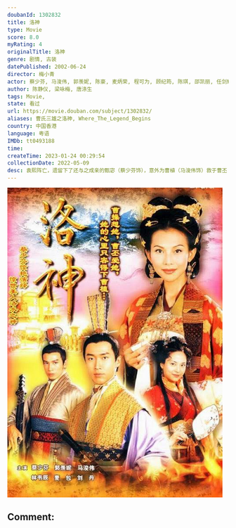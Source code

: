 ```yaml
---
doubanId: 1302832
title: 洛神
type: Movie
score: 8.0
myRating: 4
originalTitle: 洛神
genre: 剧情, 古装
datePublished: 2002-06-24
director: 梅小青
actor: 蔡少芬, 马浚伟, 郭羡妮, 陈豪, 麦炳荣, 程可为, 顾纪筠, 陈琪, 邵凯丽, 任剑辉, 冯晓文, 林韦辰, 林敬刚, 刘丹, 蔡国庆, 邝文珣, 李龙基, 毛华锋
author: 陈静仪, 梁咏梅, 唐涤生
tags: Movie, 
state: 看过
url: https://movie.douban.com/subject/1302832/
aliases: 曹氏三雄之洛神, Where_The_Legend_Begins
country: 中国香港
language: 粤语
IMDb: tt0493188
time: 
createTime: 2023-01-24 00:29:54
collectionDate: 2022-05-09
desc: 袁熙阵亡，遗留下了还与之成亲的甄宓（蔡少芬饰），意外为曹植（马浚伟饰）救于曹丕（陈豪饰）的剑下。甄宓是出了名的才貌双全，更被誉为当世三大美人之一。曹操垂怜于她的美色，以是故人后代为由接到府中代为...
---
```


![image](assets/p2508751878.jpg)

Comment: 
---

